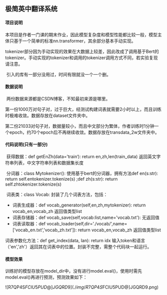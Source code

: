 ## 极简英中翻译系统

#### 项目说明

​	本项目是作者一门课的期末作业，因此模型复杂度和模型性能都比较一般，模型主体只基于一个简单的标准nn.transformer，其余部分基本手动实现。

​	tokenizer部分因为手动实现的效果在大数据上较差，因此改成了调用基于Bert的tokenizer。手动实现的tokenizer和调用的tokenizer调用方式不同，若实验复现请注意。

​	引入的库有一部分没用过，时间有限就没一个一个删。

#### 数据说明

​	两份数据来源都是CSDN博客，不知最初来源是哪里。

​	第一份1000万对句子对，过于巨大，经测试构建词表就需要2小时以上，而且训练时极难收敛。数据存放在dataset文件夹中。

​	第二份21033对句子对，数据量较小，而且中文部分为繁体，作者训练时1分钟一个epoch，约70个epoch后不再继续收敛。数据存放在transdata_2w文件夹中。

#### 代码说明(只有一部分)

​	获得数据：def getEnZh(data=’train‘): return en,zh,len(train_data) 返回英文字符串列表，中文字符串列表和数据集长度

​	分词器：class Mytokenizer(): 使用基于bert的分词器，拥有方法def en(s:str): return self.entokenizer.tokenize(s) ;def zh(s:str): return self.zhtokenizer.tokenize(s)

​	词表类：class Vocab: 封装了几个词表方法，包括：

* 词表生成器：def vocab_generator(self,en,zh,mytokenizer): return vocab_en,vocab_zh 返回值类型list
* 词表存储器：def vocab_save(self,vocab:list,name='vocab.txt'): 无返回值
* 词表读取器：def vocab_loader(self,dir='./vocab/',name=['vocab_en.txt','vocab_zh.txt']): return vocab_en,vocab_zh 返回值类型list

词表参数化方法：def get_index(data, lan): return idx 输入token和语言（'en','zh'）返回其在词表中的位置。封装不完整，需整个代码块一起运行。

#### 模型效果

​	训练好的模型存放在model_dir中，没有进行model.eval()，使用时需先model.eval()再进行预测，预测效果如下：

![R7QP4S$FCIU5PUD@]JGQRD9](./img/R7QP4S$FCIU5PUD@]JGQRD9.png)



